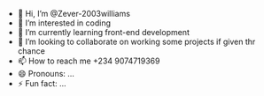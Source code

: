 - 👋 Hi, I’m @Zever-2003williams
- 👀 I’m interested in coding
- 🌱 I’m currently learning front-end development 
- 💞️ I’m looking to collaborate on working some projects if given thr chance 
- 📫 How to reach me +234 9074719369
- 😄 Pronouns: ...
- ⚡ Fun fact: ...

<!---
Zever-2003williams/Zever-2003williams is a ✨ special ✨ repository because its `README.md` (this file) appears on your GitHub profile.
You can click the Preview link to take a look at your changes.
--->
